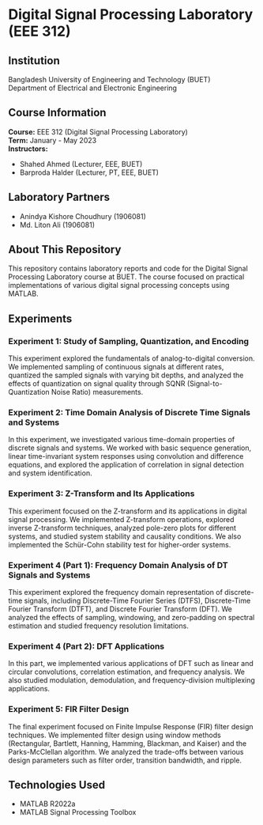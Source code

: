 # Digital Signal Processing Laboratory (EEE 312)

## Institution
Bangladesh University of Engineering and Technology (BUET)  
Department of Electrical and Electronic Engineering

## Course Information
**Course:** EEE 312 (Digital Signal Processing Laboratory)  
**Term:** January - May 2023  
**Instructors:**
- Shahed Ahmed (Lecturer, EEE, BUET)
- Barproda Halder (Lecturer, PT, EEE, BUET)

## Laboratory Partners
- Anindya Kishore Choudhury (1906081)
- Md. Liton Ali (1906081)

## About This Repository
This repository contains laboratory reports and code for the Digital Signal Processing Laboratory course at BUET. The course focused on practical implementations of various digital signal processing concepts using MATLAB.

## Experiments

### Experiment 1: Study of Sampling, Quantization, and Encoding
This experiment explored the fundamentals of analog-to-digital conversion. We implemented sampling of continuous signals at different rates, quantized the sampled signals with varying bit depths, and analyzed the effects of quantization on signal quality through SQNR (Signal-to-Quantization Noise Ratio) measurements.

### Experiment 2: Time Domain Analysis of Discrete Time Signals and Systems
In this experiment, we investigated various time-domain properties of discrete signals and systems. We worked with basic sequence generation, linear time-invariant system responses using convolution and difference equations, and explored the application of correlation in signal detection and system identification.

### Experiment 3: Z-Transform and Its Applications
This experiment focused on the Z-transform and its applications in digital signal processing. We implemented Z-transform operations, explored inverse Z-transform techniques, analyzed pole-zero plots for different systems, and studied system stability and causality conditions. We also implemented the Schür-Cohn stability test for higher-order systems.

### Experiment 4 (Part 1): Frequency Domain Analysis of DT Signals and Systems
This experiment explored the frequency domain representation of discrete-time signals, including Discrete-Time Fourier Series (DTFS), Discrete-Time Fourier Transform (DTFT), and Discrete Fourier Transform (DFT). We analyzed the effects of sampling, windowing, and zero-padding on spectral estimation and studied frequency resolution limitations.

### Experiment 4 (Part 2): DFT Applications
In this part, we implemented various applications of DFT such as linear and circular convolutions, correlation estimation, and frequency analysis. We also studied modulation, demodulation, and frequency-division multiplexing applications.

### Experiment 5: FIR Filter Design
The final experiment focused on Finite Impulse Response (FIR) filter design techniques. We implemented filter design using window methods (Rectangular, Bartlett, Hanning, Hamming, Blackman, and Kaiser) and the Parks-McClellan algorithm. We analyzed the trade-offs between various design parameters such as filter order, transition bandwidth, and ripple.

## Technologies Used
- MATLAB R2022a
- MATLAB Signal Processing Toolbox